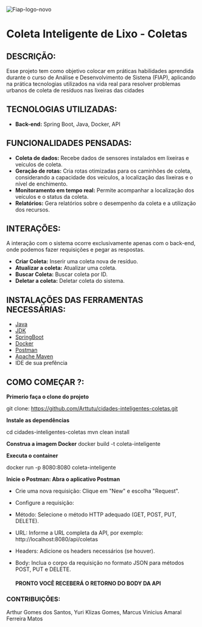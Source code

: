![Fiap-logo-novo](https://github.com/user-attachments/assets/5cb57ae5-d452-413d-8f68-10bd93c12a50)
# Coleta Inteligente de Lixo - Coletas

## **DESCRIÇÃO:**

Esse projeto tem como objetivo colocar em práticas habilidades aprendida durante o curso de Análise e Desenvolvimento de Sistena (FIAP), aplicando na prática  tecnologias utilizados na vida real para resolver problemas urbanos de coleta de resíduos nas lixeiras das cidades

## **TECNOLOGIAS UTILIZADAS:**

* **Back-end:** Spring Boot, Java, Docker, API

## **FUNCIONALIDADES PENSADAS:**

* **Coleta de dados:** Recebe dados de sensores instalados em lixeiras e veículos de coleta.
* **Geração de rotas:** Cria rotas otimizadas para os caminhões de coleta, considerando a capacidade dos veículos, a localização das lixeiras e o nível de enchimento.
* **Monitoramento em tempo real:** Permite acompanhar a localização dos veículos e o status da coleta.
* **Relatórios:** Gera relatórios sobre o desempenho da coleta e a utilização dos recursos.

## **INTERAÇÕES:**

A interação com o sistema ocorre exclusivamente apenas com o back-end, onde podemos fazer requisições e pegar as respostas.

* **Criar Coleta:** Inserir uma coleta nova de  resíduo.
* **Atualizar a coleta:** Atualizar uma coleta.
* **Buscar Coleta:** Buscar coleta por ID.
* **Deletar a coleta:** Deletar coleta do sistema.

## **INSTALAÇÕES DAS FERRAMENTAS NECESSÁRIAS:**

- [Java](https://www.java.com/pt-BR/download/manual.jsp)
- [JDK](https://www.oracle.com/br/java/technologies/downloads/)
- [SpringBoot](https://spring.io/why-spring)
- [Docker](https://www.docker.com/)
- [Postman](https://www.postman.com/)
- [Apache Maven](https://maven.apache.org/install.html)
- IDE de sua prefência

## **COMO COMEÇAR ?:**

**Primerio faça o clone do projeto**

git clone: https://github.com/Arttutu/cidades-inteligentes-coletas.git

**Instale as dependências**

  cd cidades-inteligentes-coletas
  mvn clean install

**Construa a imagem Docker**
docker build -t coleta-inteligente

**Executa o container**

docker run -p 8080:8080 coleta-inteligente

**Inicie o Postman: Abra o aplicativo Postman**

- Crie uma nova requisição: Clique em "New" e escolha "Request".
- Configure a requisição:
- Método: Selecione o método HTTP adequado (GET, POST, PUT, DELETE).
- URL: Informe a URL completa da API, por exemplo: http://localhost:8080/api/coletas
- Headers: Adicione os headers necessários (se houver).
- Body: Inclua o corpo da requisição no formato JSON para métodos POST, PUT e DELETE.

  #### PRONTO VOCÊ RECEBERÁ O RETORNO DO BODY DA API


### **CONTRIBUIÇÕES:**

Arthur Gomes dos Santos,
Yuri Klizas Gomes,
Marcus Vinicius Amaral Ferreira Matos
